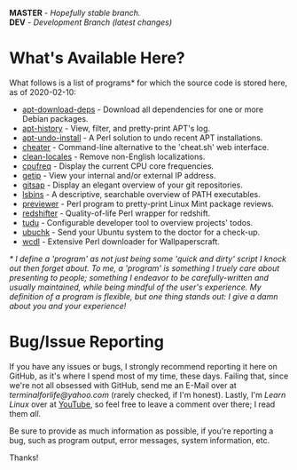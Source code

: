 **MASTER** - _Hopefully stable branch._\
**DEV** - _Development Branch (latest changes)_

# What's Available Here?

What follows is a list of programs* for which the source code is stored here, as of 2020-02-10:

  * [apt-download-deps](source/apt-download-deps) - Download all dependencies for one or more Debian packages.
  * [apt-history](source/apt-history) - View, filter, and pretty-print APT's log.
  * [apt-undo-install](source/apt-undo-install) - A Perl solution to undo recent APT installations.
  * [cheater](source/cheater) - Command-line alternative to the 'cheat.sh' web interface.
  * [clean-locales](source/clean-locales) - Remove non-English localizations.
  * [cpufreq](source/cpufreq) - Display the current CPU core frequencies.
  * [getip](source/getip) - View your internal and/or external IP address.
  * [gitsap](source/gitsap) - Display an elegant overview of your git repositories.
  * [lsbins](source/lsbins) - A descriptive, searchable overview of PATH executables.
  * [previewer](source/previewer) - Perl program to pretty-print Linux Mint package reviews.
  * [redshifter](source/redshifter) - Quality-of-life Perl wrapper for redshift.
  * [tudu](source/tudu) - Configurable developer tool to overview projects' todos.
  * [ubuchk](source/ubuchk) - Send your Ubuntu system to the doctor for a check-up.
  * [wcdl](source/wcdl) - Extensive Perl downloader for Wallpaperscraft.

_\* I define a 'program' as not just being some 'quick and dirty' script I knock out then forget about. To me, a 'program' is something I truely care about presenting to people; something I endeavor to be carefully-written and usually maintained, while being mindful of the user's experience. My definition of a program is flexible, but one thing stands out: I give a damn about you and your experience!_

# Bug/Issue Reporting

If you have any issues or bugs, I strongly recommend reporting it here on GitHub, as it's where I spend most of my time, these days. Failing that, since we're not all obsessed with GitHub, send me an E-Mail over at _terminalforlife@yahoo.com_ (rarely checked, if I'm honest). Lastly, I'm _Learn Linux_ over at [YouTube](https://www.youtube.com/c/LearnLinux), so feel free to leave a comment over there; I read them _all_.

Be sure to provide as much information as possible, if you're reporting a bug, such as program output, error messages, system information, etc.

Thanks!
